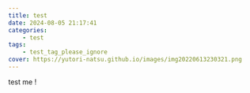```yaml
---
title: test
date: 2024-08-05 21:17:41
categories:
    - test
tags:
    - test_tag_please_ignore
cover: https://yutori-natsu.github.io/images/img20220613230321.png
---
```


test me !